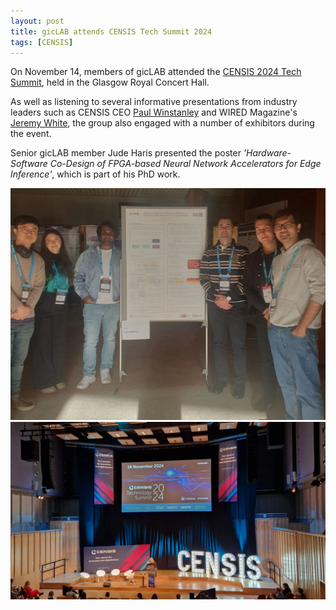 ```yaml
---
layout: post
title: gicLAB attends CENSIS Tech Summit 2024
tags: [CENSIS]
---
```


On November 14, members of gicLAB attended the [CENSIS 2024 Tech Summit](https://censistechsummit.org.uk/censis_tech_summit/2024-tech-summit/#:~:text=14%20November%202024%2C%20Glasgow%20Royal,be%20live%20streamed%20or%20recorded.), held in the Glasgow Royal Concert Hall.

As well as listening to several informative presentations from industry leaders such as CENSIS CEO [Paul Winstanley](https://www.linkedin.com/in/paul-winstanley-1047521a/) and WIRED Magazine's [Jeremy White](https://www.jeremy-white.co.uk/), the group also engaged with a number of exhibitors during the event.

Senior gicLAB member Jude Haris presented the poster *'Hardware-Software Co-Design of FPGA-based Neural Network Accelerators for Edge Inference'*, which is part of his PhD work.

![CENSIS_group_photo](/assets/img/CENSIS_group_photo.png)
![CENSIS_presentation](/assets/img/CENSIS_presentation.png)
